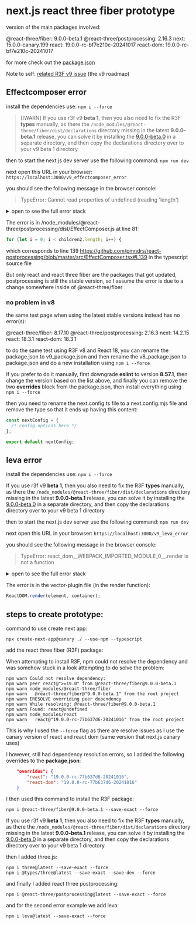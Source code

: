 # next.js react three fiber prototype

version of the main packages involved:

@react-three/fiber: 9.0.0-beta.1
@react-three/postprocessing: 2.16.3
next: 15.0.0-canary.199
react: 19.0.0-rc-bf7e210c-20241017
react-dom: 19.0.0-rc-bf7e210c-20241017

for more check out the [package.json](./package.json)

Note to self: [related R3F v9 issue](https://github.com/pmndrs/react-three-fiber/issues/2338) (the v9 roadmap)

## Effectcomposer error

install the dependencies use: `npm i --force`

> [!WARN]
> If you use r3f v9 **beta 1**, then you also need to fix the R3F **types** manually, as there the `/node_modules/@react-three/fiber/dist/declarations` directory missing in the latest **9.0.0-beta.1** release, you can solve it by installing the [9.0.0-beta.0](https://www.npmjs.com/package/@react-three/fiber/v/9.0.0-beta.0) in a separate directory, and then copy the declarations directory over to your v9 beta 1 directory

then to start the next.js dev server use the following command: `npm run dev`

next open this URL in your browser: `https://localhost:3000/v9_effectcomposer_error`

you should see the following message in the browser console:

> TypeError: Cannot read properties of undefined (reading 'length')

<details>
<summary>open to see the full error stack</summary>

```shell
at eval (webpack-internal:///(app-pages-browser)/./node_modules/@react-three/postprocessing/dist/EffectComposer.js:92:41)
at commitHookEffectListMount (webpack-internal:///(app-pages-browser)/./node_modules/react-reconciler/cjs/react-reconciler.development.js:14992:39)
at commitHookLayoutEffects (webpack-internal:///(app-pages-browser)/./node_modules/react-reconciler/cjs/react-reconciler.development.js:15081:21)
at commitLayoutEffectOnFiber (webpack-internal:///(app-pages-browser)/./node_modules/react-reconciler/cjs/react-reconciler.development.js:15246:29)
at runWithFiberInDEV (webpack-internal:///(app-pages-browser)/./node_modules/react-reconciler/cjs/react-reconciler.development.js:829:28)
at recursivelyTraverseLayoutEffects (webpack-internal:///(app-pages-browser)/./node_modules/react-reconciler/cjs/react-reconciler.development.js:16564:25)
at commitLayoutEffectOnFiber (webpack-internal:///(app-pages-browser)/./node_modules/react-reconciler/cjs/react-reconciler.development.js:15378:25)
at runWithFiberInDEV (webpack-internal:///(app-pages-browser)/./node_modules/react-reconciler/cjs/react-reconciler.development.js:829:28)
at recursivelyTraverseLayoutEffects (webpack-internal:///(app-pages-browser)/./node_modules/react-reconciler/cjs/react-reconciler.development.js:16564:25)
at commitLayoutEffectOnFiber (webpack-internal:///(app-pages-browser)/./node_modules/react-reconciler/cjs/react-reconciler.development.js:15358:37)
at runWithFiberInDEV (webpack-internal:///(app-pages-browser)/./node_modules/react-reconciler/cjs/react-reconciler.development.js:829:28)
at recursivelyTraverseLayoutEffects (webpack-internal:///(app-pages-browser)/./node_modules/react-reconciler/cjs/react-reconciler.development.js:16564:25)
at commitLayoutEffectOnFiber (webpack-internal:///(app-pages-browser)/./node_modules/react-reconciler/cjs/react-reconciler.development.js:15329:25)
at runWithFiberInDEV (webpack-internal:///(app-pages-browser)/./node_modules/react-reconciler/cjs/react-reconciler.development.js:829:28)
(...)
```

</details>

The error is in /node_modules/@react-three/postprocessing/dist/EffectComposer.js at line 81:

```js
for (let i = 0; i < children2.length; i++) {
```

which corresponds to line 139 https://github.com/pmndrs/react-postprocessing/blob/master/src/EffectComposer.tsx#L139 in the typescript source file

But only react and react three fiber are the packages that got updated, postprocessing is still the stable version, so I assume the error is due to a change somewhere inside of @react-three/fiber

### no problem in v8

the same test page when using the latest stable versions instead has no error(s):

@react-three/fiber: 8.17.10
@react-three/postprocessing: 2.16.3
next: 14.2.15
react: 18.3.1
react-dom: 18.3.1

to do the same test using R3F v8 and React 18, you can rename the package.json to v9_package.json and then rename the v8_package.json to package.json and do a new installation using `npm i --force`

If you prefer to do it manually, first downgrade **eslint** to version **8.57.1**, then change the version based on the list above, and finally you can remove the two **overrides** block from the package.json, then install everything using `npm i --force`

then you need to rename the next.config.ts file to a next.config.mjs file and remove the type so that it ends up having this content:

```js
const nextConfig = {
  /* config options here */
};

export default nextConfig;
```

## leva error

install the dependencies use: `npm i --force`

If you use r3f v9 **beta 1**, then you also need to fix the R3F **types** manually, as there the `/node_modules/@react-three/fiber/dist/declarations` directory missing in the latest **9.0.0-beta.1** release, you can solve it by installing the [9.0.0-beta.0](https://www.npmjs.com/package/@react-three/fiber/v/9.0.0-beta.0) in a separate directory, and then copy the declarations directory over to your v9 beta 1 directory

then to start the next.js dev server use the following command: `npm run dev`

next open this URL in your browser: `https://localhost:3000/v9_leva_error`

you should see the following message in the browser console:

> TypeError: react_dom__WEBPACK_IMPORTED_MODULE_0__.render is not a function

<details>
<summary>open to see the full error stack</summary>

```shell
at render (webpack-internal:///(app-pages-browser)/./node_modules/leva/dist/vector-plugin-6f82aee9.esm.js:556:42)
at eval (webpack-internal:///(app-pages-browser)/./node_modules/leva/dist/leva.esm.js:2202:77)
at react-stack-bottom-frame (webpack-internal:///(app-pages-browser)/./node_modules/next/dist/compiled/react-dom/cjs/react-dom-client.development.js:22407:20)
at runWithFiberInDEV (webpack-internal:///(app-pages-browser)/./node_modules/next/dist/compiled/react-dom/cjs/react-dom-client.development.js:540:16)
at commitHookEffectListMount (webpack-internal:///(app-pages-browser)/./node_modules/next/dist/compiled/react-dom/cjs/react-dom-client.development.js:10727:29)
at commitHookPassiveMountEffects (webpack-internal:///(app-pages-browser)/./node_modules/next/dist/compiled/react-dom/cjs/react-dom-client.development.js:10847:11)
at reconnectPassiveEffects (webpack-internal:///(app-pages-browser)/./node_modules/next/dist/compiled/react-dom/cjs/react-dom-client.development.js:12766:11)
at recursivelyTraverseReconnectPassiveEffects (webpack-internal:///(app-pages-browser)/./node_modules/next/dist/compiled/react-dom/cjs/react-dom-client.development.js:12738:9)
at commitPassiveMountOnFiber (webpack-internal:///(app-pages-browser)/./node_modules/next/dist/compiled/react-dom/cjs/react-dom-client.development.js:12695:17)
at recursivelyTraversePassiveMountEffects (webpack-internal:///(app-pages-browser)/./node_modules/next/dist/compiled/react-dom/cjs/react-dom-client.development.js:12591:11)
at commitPassiveMountOnFiber (webpack-internal:///(app-pages-browser)/./node_modules/next/dist/compiled/react-dom/cjs/react-dom-client.development.js:12719:11)
(...)
```

</details>

The error is in the vector-plugin file (in the render function):

```js
ReactDOM.render(element, container);
```

## steps to create prototype:

command to use create next app:

`npx create-next-app@canary ./ --use-npm --typescript`

add the react three fiber (R3F) package:

When attempting to install R3F, npm could not resolve the dependency and was somehow stuck in a look attempting to do solve the problem:

```shell
npm warn Could not resolve dependency:
npm warn peer react@">=19.0" from @react-three/fiber@9.0.0-beta.1
npm warn node_modules/@react-three/fiber
npm warn   @react-three/fiber@"9.0.0-beta.1" from the root project
npm warn ERESOLVE overriding peer dependency
npm warn While resolving: @react-three/fiber@9.0.0-beta.1
npm warn Found: react@undefined
npm warn node_modules/react
npm warn   react@"19.0.0-rc-77b637d6-20241016" from the root project
```

This is why I used the `--force` flag as there are resolve issues as I use the canary version of react and react dom (same version that next.js canary uses)

I however, still had dependency resolution errors, so I added the following overrides to the **package.json**:

```json
    "overrides": {
        "react": "19.0.0-rc-77b637d6-20241016",
        "react-dom": "19.0.0-rc-77b637d6-20241016"
    }
```

I then used this command to install the R3F package:

`npm i @react-three/fiber@9.0.0-beta.1 --save-exact --force`

If you use r3f v9 **beta 1**, then you also need to fix the R3F **types** manually, as there the `/node_modules/@react-three/fiber/dist/declarations` directory missing in the latest **9.0.0-beta.1** release, you can solve it by installing the [9.0.0-beta.0](https://www.npmjs.com/package/@react-three/fiber/v/9.0.0-beta.0) in a separate directory, and then copy the declarations directory over to your v9 beta 1 directory

then I added three.js:

```shell
npm i three@latest --save-exact --force
npm i @types/three@latest --save-exact --save-dev --force
```

and finally I added react three postprocessing:

`npm i @react-three/postprocessing@latest --save-exact --force`

and for the second error example we add leva:

`npm i leva@latest --save-exact --force`